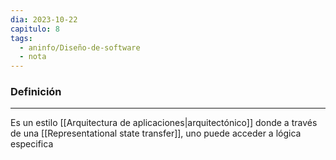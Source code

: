 ```yaml
---
dia: 2023-10-22
capitulo: 8
tags:
  - aninfo/Diseño-de-software
  - nota
---
```

### Definición
---
Es un estilo [[Arquitectura de aplicaciones|arquitectónico]] donde a través de una [[Representational state transfer]], uno puede acceder a lógica especifica